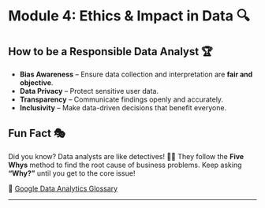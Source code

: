 # Module 4: Ethics & Impact in Data 🔍

## How to be a Responsible Data Analyst 🏆

- **Bias Awareness** – Ensure data collection and interpretation are **fair and objective**.
- **Data Privacy** – Protect sensitive user data.
- **Transparency** – Communicate findings openly and accurately.
- **Inclusivity** – Make data-driven decisions that benefit everyone.

## Fun Fact 🎭

Did you know? Data analysts are like detectives! 🕵️‍♂️ They follow the **Five Whys** method to find the root cause of business problems. Keep asking **“Why?”** until you get to the core issue!

🔗 [Google Data Analytics Glossary](https://www.coursera.org)

---

